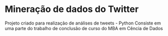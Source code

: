 # Mineração de dados do Twitter
Projeto criado para realização de análises de tweets - Python
Consiste em uma parte do trabalho de conclusão de curso do MBA em Cência de Dados
